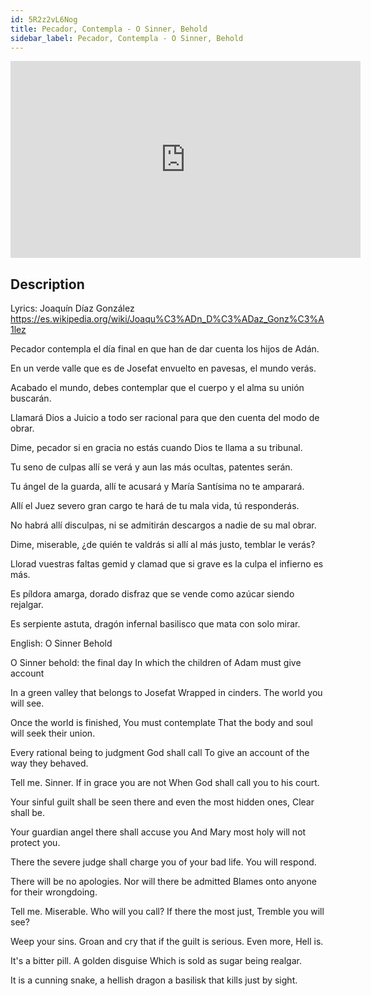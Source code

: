 ```yaml
---
id: 5R2z2vL6Nog
title: Pecador, Contempla - O Sinner, Behold
sidebar_label: Pecador, Contempla - O Sinner, Behold
---
```


<iframe
  width="560"
  height="315"
  src="https://www.youtube.com/embed/5R2z2vL6Nog"
  title="YouTube video player"
  frameborder="0"
  allow="accelerometer; autoplay; clipboard-write; encrypted-media; gyroscope; picture-in-picture; web-share"
  referrerpolicy="strict-origin-when-cross-origin"
  allowfullscreen
></iframe>

## Description

Lyrics: Joaquín Díaz González
https://es.wikipedia.org/wiki/Joaqu%C3%ADn_D%C3%ADaz_Gonz%C3%A1lez

Pecador contempla el día final
en que han de dar cuenta los hijos de Adán.

En un verde valle que es de Josefat
envuelto en pavesas, el mundo verás.

Acabado el mundo, debes contemplar
que el cuerpo y el alma su unión buscarán.

Llamará Dios a Juicio a todo ser racional
para que den cuenta del modo de obrar.

Dime, pecador si en gracia no estás
cuando Dios te llama a su tribunal.

Tu seno de culpas allí se verá
y aun las más ocultas, patentes serán.

Tu ángel de la guarda, allí te acusará
y María Santísima no te amparará.

Allí el Juez severo gran cargo te hará
de tu mala vida, tú responderás.

No habrá allí disculpas, ni se admitirán
descargos a nadie de su mal obrar.

Dime, miserable, ¿de quién te valdrás
si allí al más justo, temblar le verás?

Llorad vuestras faltas gemid y clamad
que si grave es la culpa el infierno es más.

Es píldora amarga, dorado disfraz
que se vende como azúcar siendo rejalgar.

Es serpiente astuta, dragón infernal
basilisco que mata con solo mirar.

English: O Sinner Behold

O Sinner behold: the final day
In which the children of Adam must give account
 
In a green valley that belongs to Josefat
Wrapped in cinders. The world you will see.
 
Once the world is finished, You must contemplate
That the body and soul will seek their union.
 
Every rational being to judgment God shall call 
To give an account of the way they behaved.
 
Tell me. Sinner. If in grace you are not
When God shall call you to his court.
 
Your sinful guilt shall be seen there and 
even the most hidden ones, Clear shall be.
 
Your guardian angel there shall accuse you
And Mary most holy will not protect you.
 
There the severe judge shall charge you
of your bad life. You will respond.
 
There will be no apologies. Nor will there be admitted
Blames onto anyone for their wrongdoing.
 
Tell me. Miserable. Who will you call?
If there the most just, Tremble you will see?
 
Weep your sins. Groan and cry that if the guilt is serious. 
Even more, Hell is.
 
It's a bitter pill. A golden disguise Which is sold as sugar being realgar.
 
It is a cunning snake, a hellish dragon a basilisk that kills just by sight.
